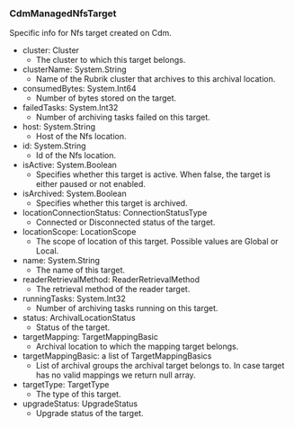 ### CdmManagedNfsTarget
Specific info for Nfs target created on Cdm.

- cluster: Cluster
  - The cluster to which this target belongs.
- clusterName: System.String
  - Name of the Rubrik cluster that archives to this archival location.
- consumedBytes: System.Int64
  - Number of bytes stored on the target.
- failedTasks: System.Int32
  - Number of archiving tasks failed on this target.
- host: System.String
  - Host of the Nfs location.
- id: System.String
  - Id of the Nfs location.
- isActive: System.Boolean
  - Specifies whether this target is active. When false, the target is either paused or not enabled.
- isArchived: System.Boolean
  - Specifies whether this target is archived.
- locationConnectionStatus: ConnectionStatusType
  - Connected or Disconnected status of the target.
- locationScope: LocationScope
  - The scope of location of this target. Possible values are Global or Local.
- name: System.String
  - The name of this target.
- readerRetrievalMethod: ReaderRetrievalMethod
  - The retrieval method of the reader target.
- runningTasks: System.Int32
  - Number of archiving tasks running on this target.
- status: ArchivalLocationStatus
  - Status of the target.
- targetMapping: TargetMappingBasic
  - Archival location to which the mapping target belongs.
- targetMappingBasic: a list of TargetMappingBasics
  - List of archival groups the archival target belongs to. In case target has no valid mappings we return null array.
- targetType: TargetType
  - The type of this target.
- upgradeStatus: UpgradeStatus
  - Upgrade status of the target.
